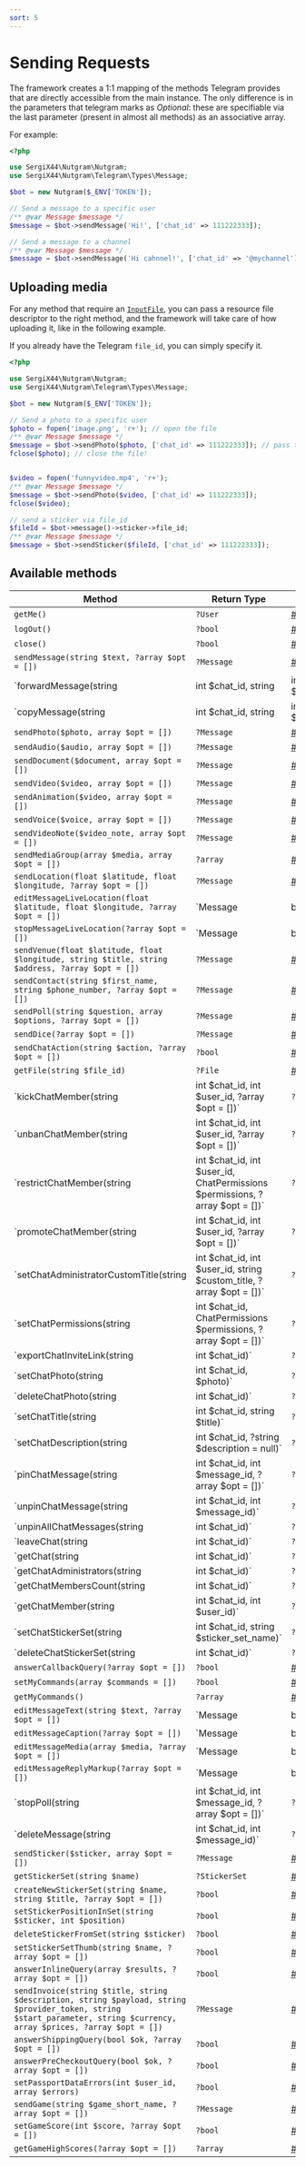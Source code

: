 ```yaml
---
sort: 5
---
```


# Sending Requests

The framework creates a 1:1 mapping of the methods Telegram provides that are directly accessible from the main
instance. The only difference is in the parameters that telegram marks as *Optional*: these are specifiable via the last
parameter (present in almost all methods) as an associative array.

For example:

```php
<?php

use SergiX44\Nutgram\Nutgram;
use SergiX44\Nutgram\Telegram\Types\Message;

$bot = new Nutgram($_ENV['TOKEN']);

// Send a message to a specific user
/** @var Message $message */
$message = $bot->sendMessage('Hi!', ['chat_id' => 111222333]);

// Send a message to a channel
/** @var Message $message */
$message = $bot->sendMessage('Hi cahnnel!', ['chat_id' => '@mychannel']);
```

## Uploading media

For any method that require an [`InputFile`](https://core.telegram.org/bots/api#inputfile), you can pass a resource file
descriptor to the right method, and the framework will take care of how uploading it, like in the following example.

If you already have the Telegram `file_id`, you can simply specify it.

```php
<?php

use SergiX44\Nutgram\Nutgram;
use SergiX44\Nutgram\Telegram\Types\Message;

$bot = new Nutgram($_ENV['TOKEN']);

// Send a photo to a specific user
$photo = fopen('image.png', 'r+'); // open the file
/** @var Message $message */
$message = $bot->sendPhoto($photo, ['chat_id' => 111222333]); // pass the resource
fclose($photo); // close the file!


$video = fopen('funnyvideo.mp4', 'r+');
/** @var Message $message */
$message = $bot->sendPhoto($video, ['chat_id' => 111222333]);
fclose($video);

// send a sticker via file_id
$fileId = $bot->message()->sticker->file_id;
/** @var Message $message */
$message = $bot->sendSticker($fileId, ['chat_id' => 111222333]);
```

## Available methods

| Method | Return Type | Telegram Docs |
| --- | --- | --- |
| `getMe()` | `?User` | [#getme](https://core.telegram.org/bots/api#getme){:target="_blank"} |
| `logOut()` | `?bool` | [#logout](https://core.telegram.org/bots/api#logout){:target="_blank"} |
| `close()` | `?bool` | [#close](https://core.telegram.org/bots/api#close){:target="_blank"} |
| `sendMessage(string $text, ?array $opt = [])` | `?Message` | [#sendmessage](https://core.telegram.org/bots/api#sendmessage){:target="_blank"} |
| `forwardMessage(string|int $chat_id, string|int $from_chat_id, int $message_id, array $opt = [])` | `?Message` | [#forwardmessage](https://core.telegram.org/bots/api#forwardmessage){:target="_blank"} |
| `copyMessage(string|int $chat_id, string|int $from_chat_id, int $message_id, array $opt = [])` | `?MessageId` | [#copymessage](https://core.telegram.org/bots/api#copymessage){:target="_blank"} |
| `sendPhoto($photo, array $opt = [])` | `?Message` | [#sendphoto](https://core.telegram.org/bots/api#sendphoto){:target="_blank"} |
| `sendAudio($audio, array $opt = [])` | `?Message` | [#sendaudio](https://core.telegram.org/bots/api#sendaudio){:target="_blank"} |
| `sendDocument($document, array $opt = [])` | `?Message` | [#senddocument](https://core.telegram.org/bots/api#senddocument){:target="_blank"} |
| `sendVideo($video, array $opt = [])` | `?Message` | [#sendvideo](https://core.telegram.org/bots/api#sendvideo){:target="_blank"} |
| `sendAnimation($video, array $opt = [])` | `?Message` | [#sendanimation](https://core.telegram.org/bots/api#sendanimation){:target="_blank"} |
| `sendVoice($voice, array $opt = [])` | `?Message` | [#sendvoice](https://core.telegram.org/bots/api#sendvoice){:target="_blank"} |
| `sendVideoNote($video_note, array $opt = [])` | `?Message` | [#sendvideonote](https://core.telegram.org/bots/api#sendvideonote){:target="_blank"} |
| `sendMediaGroup(array $media, array $opt = [])` | `?array` | [#sendmediagroup](https://core.telegram.org/bots/api#sendmediagroup){:target="_blank"} |
| `sendLocation(float $latitude, float $longitude, ?array $opt = [])` | `?Message` | [#sendlocation](https://core.telegram.org/bots/api#sendlocation){:target="_blank"} |
| `editMessageLiveLocation(float $latitude, float $longitude, ?array $opt = [])` | `Message|bool|null` | [#editmessagelivelocation](https://core.telegram.org/bots/api#editmessagelivelocation){:target="_blank"} |
| `stopMessageLiveLocation(?array $opt = [])` | `Message|bool|null` | [#stopmessagelivelocation](https://core.telegram.org/bots/api#stopmessagelivelocation){:target="_blank"} |
| `sendVenue(float $latitude, float $longitude, string $title, string $address, ?array $opt = [])` | `?Message` | [#sendvenue](https://core.telegram.org/bots/api#sendvenue){:target="_blank"} |
| `sendContact(string $first_name, string $phone_number, ?array $opt = [])` | `?Message` | [#sendcontact](https://core.telegram.org/bots/api#sendcontact){:target="_blank"} |
| `sendPoll(string $question, array $options, ?array $opt = [])` | `?Message` | [#sendpoll](https://core.telegram.org/bots/api#sendpoll){:target="_blank"} |
| `sendDice(?array $opt = [])` | `?Message` | [#senddice](https://core.telegram.org/bots/api#senddice){:target="_blank"} |
| `sendChatAction(string $action, ?array $opt = [])` | `?bool` | [#sendchataction](https://core.telegram.org/bots/api#sendchataction){:target="_blank"} |
| `getFile(string $file_id)` | `?File` | [#getfile](https://core.telegram.org/bots/api#getfile){:target="_blank"} |
| `kickChatMember(string|int $chat_id, int $user_id, ?array $opt = [])` | `?bool` | [#kickchatmember](https://core.telegram.org/bots/api#kickchatmember){:target="_blank"} |
| `unbanChatMember(string|int $chat_id, int $user_id, ?array $opt = [])` | `?bool` | [#unbanchatmember](https://core.telegram.org/bots/api#unbanchatmember){:target="_blank"} |
| `restrictChatMember(string|int $chat_id, int $user_id, ChatPermissions $permissions, ?array $opt = [])` | `?bool` | [#restrictchatmember](https://core.telegram.org/bots/api#restrictchatmember){:target="_blank"} |
| `promoteChatMember(string|int $chat_id, int $user_id, ?array $opt = [])` | `?bool` | [#promotechatmember](https://core.telegram.org/bots/api#promotechatmember){:target="_blank"} |
| `setChatAdministratorCustomTitle(string|int $chat_id, int $user_id, string $custom_title, ?array $opt = [])` | `?bool` | [#setchatadministratorcustomtitle](https://core.telegram.org/bots/api#setchatadministratorcustomtitle){:target="_blank"} |
| `setChatPermissions(string|int $chat_id, ChatPermissions $permissions, ?array $opt = [])` | `?bool` | [#setchatpermissions](https://core.telegram.org/bots/api#setchatpermissions){:target="_blank"} |
| `exportChatInviteLink(string|int $chat_id)` | `?string` | [#exportchatinvitelink](https://core.telegram.org/bots/api#exportchatinvitelink){:target="_blank"} |
| `setChatPhoto(string|int $chat_id, $photo)` | `?bool` | [#setchatphoto](https://core.telegram.org/bots/api#setchatphoto){:target="_blank"} |
| `deleteChatPhoto(string|int $chat_id)` | `?bool` | [#deletechatphoto](https://core.telegram.org/bots/api#deletechatphoto){:target="_blank"} |
| `setChatTitle(string|int $chat_id, string $title)` | `?bool` | [#setchattitle](https://core.telegram.org/bots/api#setchattitle){:target="_blank"} |
| `setChatDescription(string|int $chat_id, ?string $description = null)` | `?bool` | [#setchatdescription](https://core.telegram.org/bots/api#setchatdescription){:target="_blank"} |
| `pinChatMessage(string|int $chat_id, int $message_id, ?array $opt = [])` | `?bool` | [#pinchatmessage](https://core.telegram.org/bots/api#pinchatmessage){:target="_blank"} |
| `unpinChatMessage(string|int $chat_id, int $message_id)` | `?bool` | [#unpinchatmessage](https://core.telegram.org/bots/api#unpinchatmessage){:target="_blank"} |
| `unpinAllChatMessages(string|int $chat_id)` | `?bool` | [#unpinallchatmessages](https://core.telegram.org/bots/api#unpinallchatmessages){:target="_blank"} |
| `leaveChat(string|int $chat_id)` | `?bool` | [#leavechat](https://core.telegram.org/bots/api#leavechat){:target="_blank"} |
| `getChat(string|int $chat_id)` | `?Chat` | [#getchat](https://core.telegram.org/bots/api#getchat){:target="_blank"} |
| `getChatAdministrators(string|int $chat_id)` | `?array` | [#getchatadministrators](https://core.telegram.org/bots/api#getchatadministrators){:target="_blank"} |
| `getChatMembersCount(string|int $chat_id)` | `?int` | [#getchatmemberscount](https://core.telegram.org/bots/api#getchatmemberscount){:target="_blank"} |
| `getChatMember(string|int $chat_id, int $user_id)` | `?ChatMember` | [#getchatmember](https://core.telegram.org/bots/api#getchatmember){:target="_blank"} |
| `setChatStickerSet(string|int $chat_id, string $sticker_set_name)` | `?bool` | [#setchatstickerset](https://core.telegram.org/bots/api#setchatstickerset){:target="_blank"} |
| `deleteChatStickerSet(string|int $chat_id)` | `?bool` | [#deletechatstickerset](https://core.telegram.org/bots/api#deletechatstickerset){:target="_blank"} |
| `answerCallbackQuery(?array $opt = [])` | `?bool` | [#answercallbackquery](https://core.telegram.org/bots/api#answercallbackquery){:target="_blank"} |
| `setMyCommands(array $commands = [])` | `?bool` | [#setmycommands](https://core.telegram.org/bots/api#setmycommands){:target="_blank"} |
| `getMyCommands()` | `?array` | [#getmycommands](https://core.telegram.org/bots/api#getmycommands){:target="_blank"} |
| `editMessageText(string $text, ?array $opt = [])` | `Message|bool|null` | [#editmessagetext](https://core.telegram.org/bots/api#editmessagetext){:target="_blank"} |
| `editMessageCaption(?array $opt = [])` | `Message|bool|null` | [#editmessagecaption](https://core.telegram.org/bots/api#editmessagecaption){:target="_blank"} |
| `editMessageMedia(array $media, ?array $opt = [])` | `Message|bool|null` | [#editmessagemedia](https://core.telegram.org/bots/api#editmessagemedia){:target="_blank"} |
| `editMessageReplyMarkup(?array $opt = [])` | `Message|bool|null` | [#editmessagereplymarkup](https://core.telegram.org/bots/api#editmessagereplymarkup){:target="_blank"} |
| `stopPoll(string|int $chat_id, int $message_id, ?array $opt = [])` | `?Poll` | [#stoppoll](https://core.telegram.org/bots/api#stoppoll){:target="_blank"} |
| `deleteMessage(string|int $chat_id, int $message_id)` | `?bool` | [#deletemessage](https://core.telegram.org/bots/api#deletemessage){:target="_blank"} |
| `sendSticker($sticker, array $opt = [])` | `?Message` | [#sendsticker](https://core.telegram.org/bots/api#sendsticker){:target="_blank"} |
| `getStickerSet(string $name)` | `?StickerSet` | [#getstickerset](https://core.telegram.org/bots/api#getstickerset){:target="_blank"} |
| `createNewStickerSet(string $name, string $title, ?array $opt = [])` | `?bool` | [#createnewstickerset](https://core.telegram.org/bots/api#createnewstickerset){:target="_blank"} |
| `setStickerPositionInSet(string $sticker, int $position)` | `?bool` | [#setstickerpositioninset](https://core.telegram.org/bots/api#setstickerpositioninset){:target="_blank"} |
| `deleteStickerFromSet(string $sticker)` | `?bool` | [#deletestickerfromset](https://core.telegram.org/bots/api#deletestickerfromset){:target="_blank"} |
| `setStickerSetThumb(string $name, ?array $opt = [])` | `?bool` | [#setstickersetthumb](https://core.telegram.org/bots/api#setstickersetthumb){:target="_blank"} |
| `answerInlineQuery(array $results, ?array $opt = [])` | `?bool` | [#answerinlinequery](https://core.telegram.org/bots/api#answerinlinequery){:target="_blank"} |
| `sendInvoice(string $title, string $description, string $payload, string $provider_token, string $start_parameter, string $currency, array $prices, ?array $opt = [])` | `?Message` | [#sendinvoice](https://core.telegram.org/bots/api#sendinvoice){:target="_blank"} |
| `answerShippingQuery(bool $ok, ?array $opt = [])` | `?bool` | [#answershippingquery](https://core.telegram.org/bots/api#answershippingquery){:target="_blank"} |
| `answerPreCheckoutQuery(bool $ok, ?array $opt = [])` | `?bool` | [#answerprecheckoutquery](https://core.telegram.org/bots/api#answerprecheckoutquery){:target="_blank"} |
| `setPassportDataErrors(int $user_id, array $errors)` | `?bool` | [#setpassportdataerrors](https://core.telegram.org/bots/api#setpassportdataerrors){:target="_blank"} |
| `sendGame(string $game_short_name, ?array $opt = [])` | `?Message` | [#sendgame](https://core.telegram.org/bots/api#sendgame){:target="_blank"} |
| `setGameScore(int $score, ?array $opt = [])` | `?bool` | [#setgamescore](https://core.telegram.org/bots/api#setgamescore){:target="_blank"} |
| `getGameHighScores(?array $opt = [])` | `?array` | [#getgamehighscores](https://core.telegram.org/bots/api#getgamehighscores){:target="_blank"} |
